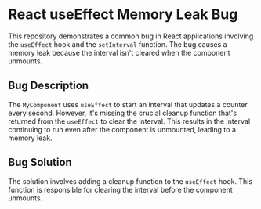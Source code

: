 # React useEffect Memory Leak Bug

This repository demonstrates a common bug in React applications involving the `useEffect` hook and the `setInterval` function.  The bug causes a memory leak because the interval isn't cleared when the component unmounts.

## Bug Description

The `MyComponent` uses `useEffect` to start an interval that updates a counter every second. However, it's missing the crucial cleanup function that's returned from the `useEffect` to clear the interval. This results in the interval continuing to run even after the component is unmounted, leading to a memory leak.

## Bug Solution

The solution involves adding a cleanup function to the `useEffect` hook.  This function is responsible for clearing the interval before the component unmounts.